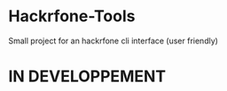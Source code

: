 # Hackrfone-Tools
Small project for an hackrfone cli interface (user friendly)


# IN DEVELOPPEMENT
